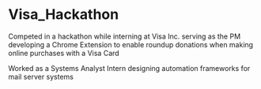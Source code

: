 # Visa_Hackathon
Competed in a hackathon while interning at Visa Inc. serving as the PM developing a Chrome Extension to enable roundup donations when making online purchases with a Visa Card

Worked as a Systems Analyst Intern designing automation frameworks for mail server systems
